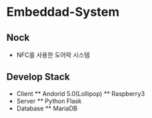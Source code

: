 # Embeddad-System

## Nock
* NFC를 사용한 도어락 시스템

## Develop Stack
* Client
** Andorid 5.0(Lollipop)
** Raspberry3
* Server
** Python Flask
* Database
** MariaDB
